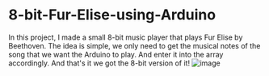 # 8-bit-Fur-Elise-using-Arduino
In this project, I made a small 8-bit music player that plays Fur Elise by Beethoven. 
The idea is simple, we only need to get the musical notes of the song that we want the Arduino to play. And enter it into the array accordingly. And that's it we got the 8-bit version of it!
![image](https://user-images.githubusercontent.com/72682518/181079290-532a931a-65c7-4b3f-8a78-10dcf31f9b15.png)
